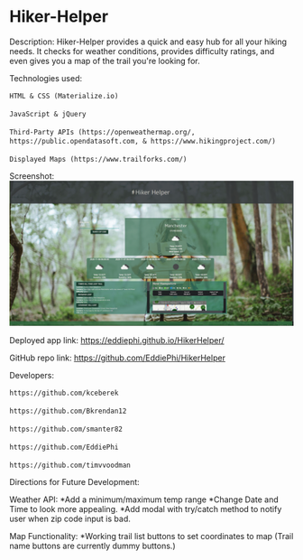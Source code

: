 # Hiker-Helper

Description:
    Hiker-Helper provides a quick and easy hub for all your hiking needs. It checks for weather conditions, provides difficulty ratings, and even gives you a map of the trail you're looking for.

Technologies used:
    
    HTML & CSS (Materialize.io)
    
    JavaScript & jQuery
    
    Third-Party APIs (https://openweathermap.org/, https://public.opendatasoft.com, & https://www.hikingproject.com/)
    
    Displayed Maps (https://www.trailforks.com/)

Screenshot: ![Screenshot of Website](./Assets/hikerHelper_screenshot2.png)

Deployed app link: https://eddiephi.github.io/HikerHelper/

GitHub repo link:  https://github.com/EddiePhi/HikerHelper

Developers:
    
    https://github.com/kceberek
    
    https://github.com/Bkrendan12
    
    https://github.com/smanter82
    
    https://github.com/EddiePhi
    
    https://github.com/timvvoodman

Directions for Future Development:

Weather API: 
*Add a minimum/maximum temp range
*Change Date and Time to look more appealing.
*Add modal with try/catch method to notify user when zip code input is bad.

Map Functionality:
*Working trail list buttons to set coordinates to map (Trail name buttons are currently dummy buttons.)
